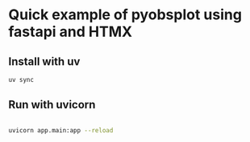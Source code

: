 # Quick example of pyobsplot using fastapi and HTMX

## Install with uv

```bash
uv sync
```

## Run with uvicorn

```bash

uvicorn app.main:app --reload
```
